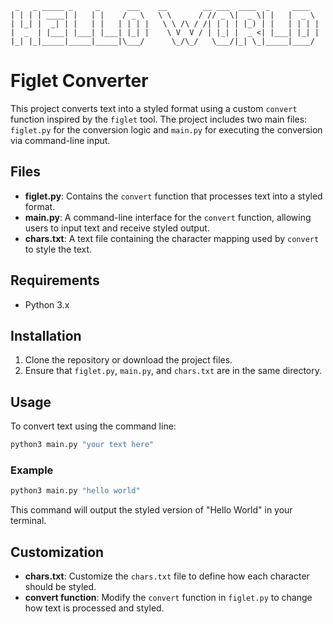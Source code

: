 ```
 _   _ _____ _     _      ___    __        __ ___  ____  _     ____  
| | | | ____| |   | |    / _ \   \ \      / // _ \|  _ \| |   |  _ \ 
| |_| |  _| | |   | |   | | | |   \ \ /\ / /| | | | |_) | |   | | | |
|  _  | |___| |___| |___| |_| |    \ V  V / | |_| |  _ <| |___| |_| |
|_| |_|_____|_____|_____|\___/      \_/\_/   \___/|_| \_|_____|____/ 
```
# Figlet Converter

This project converts text into a styled format using a custom `convert` function inspired by the `figlet` tool. The project includes two main files: `figlet.py` for the conversion logic and `main.py` for executing the conversion via command-line input.

## Files

- **figlet.py**: Contains the `convert` function that processes text into a styled format.
- **main.py**: A command-line interface for the `convert` function, allowing users to input text and receive styled output.
- **chars.txt**: A text file containing the character mapping used by `convert` to style the text.

## Requirements

- Python 3.x

## Installation

1. Clone the repository or download the project files.
2. Ensure that `figlet.py`, `main.py`, and `chars.txt` are in the same directory.

## Usage

To convert text using the command line:

```bash
python3 main.py "your text here"
```

### Example

```bash
python3 main.py "hello world"
```

This command will output the styled version of "Hello World" in your terminal.

## Customization

- **chars.txt**: Customize the `chars.txt` file to define how each character should be styled.
- **convert function**: Modify the `convert` function in `figlet.py` to change how text is processed and styled.
